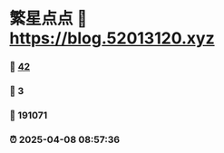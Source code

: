 # 繁星点点 :link: https://blog.52013120.xyz 
### :page_facing_up: [42](https://blog.52013120.xyz/tag.html) 
### :speech_balloon: 3 
### :hibiscus: 191071 
### :alarm_clock: 2025-04-08 08:57:36 
